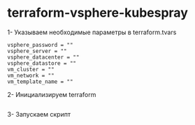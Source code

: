 # terraform-vsphere-kubespray

1- Указываем необходимые параметры в terraform.tvars
```vsphere_user = ""
vsphere_password = ""
vsphere_server = ""
vsphere_datacenter = ""
vsphere_datastore = ""
vm_cluster = ""
vm_network = ""
vm_template_name = ""
```
2- Инициализируем terraform
```terraform init
```
3- Запускаем скрипт
```terraform apply
```
